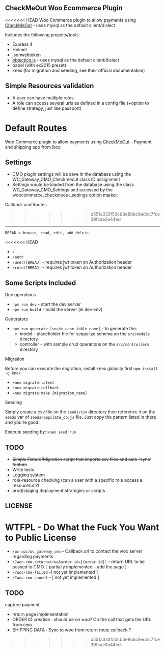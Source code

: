 CheckMeOut Woo Ecommerce Plugin
------
<<<<<<< HEAD
Woo Commerce plugin to allow payments using [CheckMeOut](http://vincit.github.io/objection.js/) - uses mysql as the default client/dialect

Includes the following projects/tools:
* Express 4
* Helmet
* jsonwebtoken
* [objection.js](http://vincit.github.io/objection.js/) - uses mysql as the default client/dialect
* babel (with ex2015 preset)
* knex (for migration and seeding, see their official documentation)

Simple Resources validation
------
* A user can have multiple roles
* A role can access several urls as defined in a config file (+option to define strategy, just like passport)

Default Routes
=======
Woo Commerce plugin to allow payments using [CheckMeOut](http://vincit.github.io/objection.js/) - Payment and shipping app from lbcx.


Settings
------
* CMO plugin settings will be save in the database using the WC_Gateway_CMO_Checkmeout class ID assignment
* Settings would be loaded from the database using the class WC_Gateway_CMO_Settings and accessed by the woocommerce_checkmeout_settings option marker.

Callback and Routes
>>>>>>> b551a333f50cb3e8bbc9eddc7fce39fcae3e44ed
------

`BREAD = browse, read, edit, add delete`

<<<<<<< HEAD
* `/` 
* `/auth`
* `/user/[BREAD]` - requires jwt token on Authorization header
* `/role/[BREAD]` - requires jwt token on Authorization header

Some Scripts Included
------

Dev operations
* `npm run dev` - start the dev server
* `npm run build` - build the server (in dev env)

Generators
* `npm run generate [snake_case_table_name]` - to generate the:
  * model - placeholder file for sequelize schema on the `src/models` directory
  * controller - with sample crud operations on the `src/controllers` directory

Migration

Before you can execute the migration, install knex globally first `npm install -g knex`
* `knex migrate:latest` 
* `knex migrate:rollback`
* `knex migrate:make [migration_name]`

Seeding

Simply create a csv file on the `seeds/csv` directory then reference it on the `seeds` var of `seeds/populate_db.js` file.
Just copy the pattern listed in there and you're good.

Execute seeding by: `knex seed:run`

TODO
------
* ~~Simple Fixture/Migration script that imports csv files and auto-'sync' feature~~
* Write tests
* Logging system
* role-resource checking (can a user with a specific role access a resouce/url?)
* prod/staging deployment strategies or scripts

LICENSE
------
WTFPL - Do What the Fuck You Want to Public License
=======
* `/wc-api/wc_gateway_cmo`  - Callback url to contact the woo server regarding payments
* `/?woo-cmo-return=true&order-id=[{order-id}]` - return URL to be passed to CMO. [ partially implemented - add the page ] 
* `/?woo-cmo-failed` -[ not yet implemented ]
* `/?woo-cmo-cancel` - [ not yet implemented ]

TODO 
------

capture payment
* return page implementation
* ORDER ID creation : should be on woo? On the call that gets the URL from cmo
* SHIPPING DATA : Sync to woo from return route callback ?
>>>>>>> b551a333f50cb3e8bbc9eddc7fce39fcae3e44ed
